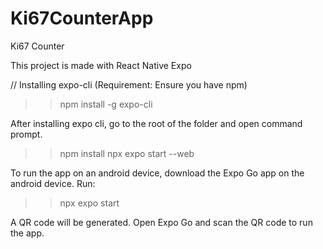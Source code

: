 # Ki67CounterApp
Ki67 Counter

This project is made with React Native Expo

// Installing expo-cli (Requirement: Ensure you have npm)
>> npm install -g expo-cli

After installing expo cli, go to the root of the folder and open command prompt.
>> npm install
>> npx expo start --web

To run the app on an android device, download the Expo Go app on the android device. Run:
>> npx expo start

A QR code will be generated. Open Expo Go and scan the QR code to run the app.
